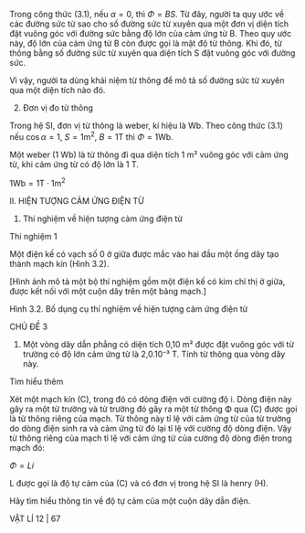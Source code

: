 Trong công thức (3.1), nếu $\alpha = 0$, thì $\Phi = BS$. Từ đây, người ta quy ước về các đường sức từ sao cho số đường sức từ xuyên qua một đơn vị diện tích đặt vuông góc với đường sức bằng độ lớn của cảm ứng từ B. Theo quy ước này, độ lớn của cảm ứng từ B còn được gọi là mật độ từ thông. Khi đó, từ thông bằng số đường sức từ xuyên qua diện tích S đặt vuông góc với đường sức.

Vì vậy, người ta dùng khái niệm từ thông để mô tả số đường sức từ xuyên qua một diện tích nào đó.

2. Đơn vị đo từ thông

Trong hệ SI, đơn vị từ thông là weber, kí hiệu là Wb. Theo công thức (3.1) nếu $\cos\alpha = 1$, $S = 1 \text{m}^2$, $B = 1 \text{T}$ thì $\Phi = 1 \text{Wb}$.

Một weber (1 Wb) là từ thông đi qua diện tích 1 m² vuông góc với cảm ứng từ, khi cảm ứng từ có độ lớn là 1 T.

$1 \text{Wb} = 1 \text{T} \cdot 1 \text{m}^2$

II. HIỆN TƯỢNG CẢM ỨNG ĐIỆN TỪ

1. Thí nghiệm về hiện tượng cảm ứng điện từ

Thí nghiệm 1

Một điện kế có vạch số 0 ở giữa được mắc vào hai đầu một ống dây tạo thành mạch kín (Hình 3.2).

[Hình ảnh mô tả một bộ thí nghiệm gồm một điện kế có kim chỉ thị ở giữa, được kết nối với một cuộn dây trên một bảng mạch.]

Hình 3.2. Bố dụng cụ thí nghiệm về hiện tượng cảm ứng điện từ

CHỦ ĐỀ 3

1. Một vòng dây dẫn phẳng có diện tích 0,10 m² được đặt vuông góc với từ trường có độ lớn cảm ứng từ là 2,0.10⁻³ T. Tính từ thông qua vòng dây này.

Tìm hiểu thêm

Xét một mạch kín (C), trong đó có dòng điện với cường độ i. Dòng điện này gây ra một từ trường và từ trường đó gây ra một từ thông Φ qua (C) được gọi là từ thông riêng của mạch. Từ thông này tỉ lệ với cảm ứng từ của từ trường do dòng điện sinh ra và cảm ứng từ đó lại tỉ lệ với cường độ dòng điện. Vậy từ thông riêng của mạch tỉ lệ với cảm ứng từ của cường độ dòng điện trong mạch đó:

$\Phi = Li$

L được gọi là độ tự cảm của (C) và có đơn vị trong hệ SI là henry (H).

Hãy tìm hiểu thông tin về độ tự cảm của một cuộn dây dẫn điện.

VẬT LÍ 12 | 67
